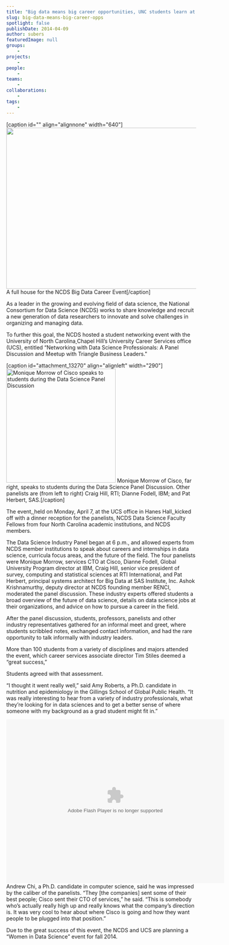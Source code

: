 ```yaml
---
title: "Big data means big career opportunities, UNC students learn at NCDS career event"
slug: big-data-means-big-career-opps
spotlight: false
publishDate: 2014-04-09
author: subers
featuredImage: null
groups:
    - 
projects:
    - 
people:
    - 
teams: 
    - 
collaborations:
    - 
tags:
    - 
---
```

[caption id="" align="alignnone" width="640"]<img src="https://farm8.staticflickr.com/7102/13743213204_4f75e94536_z.jpg" alt="" width="640" height="427" /> A full house for the NCDS Big Data Career Event[/caption]

As a leader in the growing and evolving field of data science, the National Consortium for Data Science (NCDS) works to share knowledge and recruit a new generation of data researchers to innovate and solve challenges in organizing and managing data.

<!--more-->

To further this goal, the NCDS hosted a student networking event with the University of North Carolina<ins cite="mailto:Karen%20Green" datetime="2014-04-09T09:28"> </ins>Chapel Hill’s University Career Services office (UCS), entitled “Networking with Data Science Professionals: A Panel Discussion and Meetup with Triangle Business Leaders."<ins cite="mailto:Jennifer%20Resnick" datetime="2014-04-09T08:49">
</ins>

[caption id="attachment_13270" align="alignleft" width="290"]<img class="wp-image-13270     " src="https://www.renci.org/wp-content/uploads/2014/04/photo-2-983x1024.jpg" alt="Monique Morrow of Cisco speaks to students during the Data Science Panel Discussion" width="290" height="302" /> Monique Morrow of Cisco, far right, speaks to students during the Data Science Panel Discussion. Other panelists are (from left to right) Craig Hill, RTI; Dianne Fodell, IBM; and Pat Herbert, SAS.[/caption]

The event<ins cite="mailto:Karen%20Green" datetime="2014-04-09T09:28">, </ins>held on Monday, April 7, at the UCS office in Hanes Hall<ins cite="mailto:Karen%20Green" datetime="2014-04-09T09:29">, </ins>kicked off with a dinner reception for the panelists, NCDS Data Science Faculty Fellows from four North Carolina academic institutions, and NCDS members.

The Data Science Industry Panel began at 6 p.m., and allowed experts from NCDS member institutions to speak about careers and internships in data science, curricula focus areas, and the future of the field. The four panelists were Monique Morrow, services CTO at Cisco, Dianne Fodell, Global University Program director at IBM, Craig Hill, senior vice president of survey, computing and statistical sciences at RTI International, and Pat Herbert, principal systems architect for Big Data at SAS Institute, Inc. Ashok Krishnamurthy, deputy director at NCDS founding member RENCI, moderated the panel discussion. These industry experts offered students a broad overview of the future of data science, details on data science jobs at their organizations, and advice on how to pursue a career in the field.

After the panel discussion, students, professors, panelists and other industry representatives gathered for an informal meet and greet, where students scribbled notes, exchanged contact information, and had the rare opportunity to talk informally with industry leaders.

More than 100 students from a variety of disciplines and majors attended the event, which career services associate director Tim Stiles deemed a “great success<ins cite="mailto:Karen%20Green" datetime="2014-04-09T09:45">.</ins>”

Students agreed with that assessment.

“I thought it went really well,” said Amy Roberts, a Ph.D. candidate in nutrition and epidemiology in the Gillings School of Global Public Health. “It was really interesting to hear from a variety of industry professionals, what they’re looking for in data sciences and to get a better sense of where someone with my background as a grad student might fit in.”

<object width="578" height="434" classid="clsid:d27cdb6e-ae6d-11cf-96b8-444553540000" codebase="http://download.macromedia.com/pub/shockwave/cabs/flash/swflash.cab#version=6,0,40,0"><param name="flashvars" value="offsite=true&amp;lang=en-us&amp;page_show_url=%2Fphotos%2Frenci%2Fsets%2F72157643710998423%2Fshow%2F&amp;page_show_back_url=%2Fphotos%2Frenci%2Fsets%2F72157643710998423%2F&amp;set_id=72157643710998423&amp;jump_to=" /><param name="allowFullScreen" value="true" /><param name="src" value="https://www.flickr.com/apps/slideshow/show.swf?v=143270" /><param name="allowfullscreen" value="true" /><embed width="578" height="434" type="application/x-shockwave-flash" src="https://www.flickr.com/apps/slideshow/show.swf?v=143270" flashvars="offsite=true&amp;lang=en-us&amp;page_show_url=%2Fphotos%2Frenci%2Fsets%2F72157643710998423%2Fshow%2F&amp;page_show_back_url=%2Fphotos%2Frenci%2Fsets%2F72157643710998423%2F&amp;set_id=72157643710998423&amp;jump_to=" allowFullScreen="true" allowfullscreen="true" /></object>
Andrew Chi, a Ph.D. candidate in computer science, said he was impressed by the caliber of the panelists. “They [the companies] sent some of their best people; Cisco sent their CTO of services,” he said. “This is somebody who’s actually really high up and really knows what the company’s direction is. It was very cool to hear about where Cisco is going and how they want people to be plugged into that position.”

Due to the great success of this event, the NCDS and UCS are planning a “Women in Data Science” event for fall 2014.
